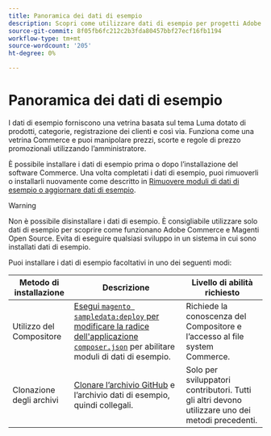 ```yaml
---
title: Panoramica dei dati di esempio
description: Scopri come utilizzare dati di esempio per progetti Adobe Commerce e Magenti Open Source.
source-git-commit: 8f05fb6fc212c2b3fda80457bbf27ecf16fb1194
workflow-type: tm+mt
source-wordcount: '205'
ht-degree: 0%

---
```



# Panoramica dei dati di esempio

I dati di esempio forniscono una vetrina basata sul tema Luma dotato di prodotti, categorie, registrazione dei clienti e così via. Funziona come una vetrina Commerce e puoi manipolare prezzi, scorte e regole di prezzo promozionali utilizzando l’amministratore.

È possibile installare i dati di esempio prima o dopo l’installazione del software Commerce. Una volta completati i dati di esempio, puoi rimuoverli o installarli nuovamente come descritto in [Rimuovere moduli di dati di esempio o aggiornare dati di esempio](remove-or-update.md).

>[!WARNING]
>
>Non è possibile disinstallare i dati di esempio. È consigliabile utilizzare solo dati di esempio per scoprire come funzionano Adobe Commerce e Magenti Open Source. Evita di eseguire qualsiasi sviluppo in un sistema in cui sono installati dati di esempio.

Puoi installare i dati di esempio facoltativi in uno dei seguenti modi:

| Metodo di installazione | Descrizione | Livello di abilità richiesto |
|--- |--- |--- |
| Utilizzo del Compositore | [Esegui `magento sampledata:deploy` per modificare la radice dell&#39;applicazione `composer.json`](composer-packages.md) per abilitare moduli di dati di esempio. | Richiede la conoscenza del Compositore e l’accesso al file system Commerce. |
| Clonazione degli archivi | [Clonare l’archivio GitHub](git-repositories.md) e l’archivio dati di esempio, quindi collegali. | Solo per sviluppatori contributori. Tutti gli altri devono utilizzare uno dei metodi precedenti. |
